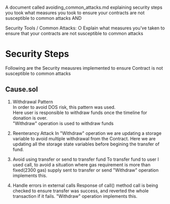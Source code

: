 A document called avoiding_common_attacks.md explaining security steps you took what measures you took to ensure your contracts are not susceptible to common attacks AND

Security Tools / Common Attacks:
○  	Explain what measures you’ve taken to ensure that your contracts are not susceptible to common attacks

# Security Steps

Following are the Security meausres implemented to ensure Contract is not susceptible to common attacks  

## Cause.sol

1. Withdrawal Pattern  
In order to avoid DOS risk, this pattern was used.  
Here user is responsible to withdraw funds once the timeline for donation is over.  
"Withdraw" operation is used to withdraw funds  

2. Reenterancy Attack
In "Withdraw" operation we are updating a storage variable to avoid multiple withdrawal from the Contract.
Here we are updating all the storage state variables before begining the transfer of fund.

3. Avoid using transfer or send to transfer fund
To transfer fund to user I used call, to avoid a situation where gas requirement is more than fixed(2300 gas) supply sent to transfer or send
"Withdraw" operation implements this.

4. Handle errors in external calls
Response of call() method call is being checked to ensure transfer was success, and reverted the whole transaction if it fails.
"Withdraw" operation implements this.